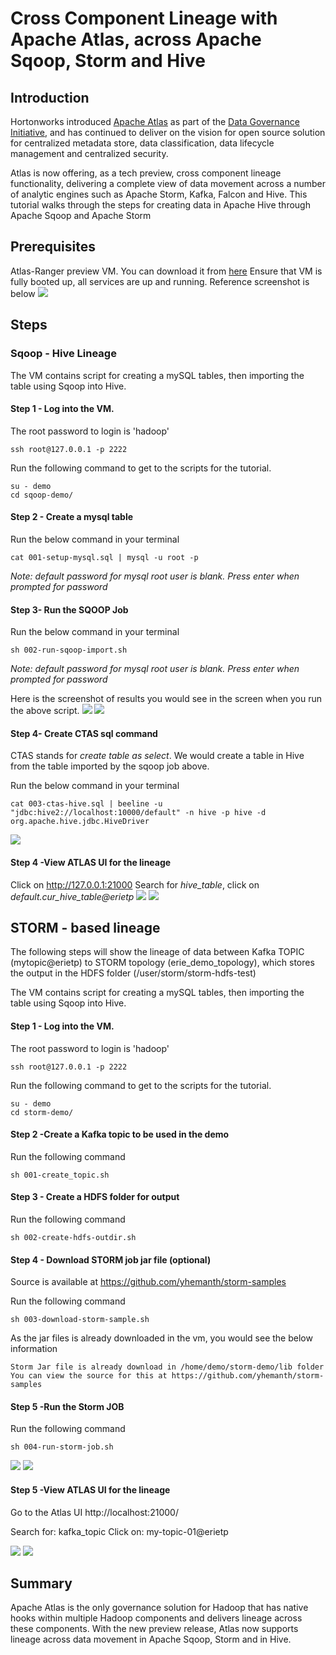 # Cross Component Lineage with Apache Atlas, across Apache Sqoop, Storm and Hive

## Introduction
Hortonworks introduced [Apache Atlas](http://hortonworks.com/blog/apache-atlas-project-proposed-for-hadoop-governance/) as part of the [Data Governance Initiative](http://hortonworks.com/press-releases/hortonworks-establishes-data-governance-initiative/), and has continued to deliver on the vision for open source solution for centralized metadata store, data classification, data lifecycle management and centralized security.

Atlas is now offering, as a tech preview, cross component lineage functionality, delivering a complete view of data movement across a number of analytic engines such as Apache Storm, Kafka, Falcon and Hive.
This tutorial walks through the steps for creating data in Apache Hive through Apache Sqoop and Apache Storm

## Prerequisites

Atlas-Ranger preview VM. You can download it from [here](https://s3.amazonaws.com/demo-drops.hortonworks.com/HDP-Atlas-Ranger-TP.ova)
Ensure that VM is fully booted up, all services are up and running. Reference screenshot is below
![](https://github.com/hortonworks/tutorials/blob/atlas-ranger-tp/assets/cross-component-lineage-with-atlas/5-atlas-ranger-vm-bootup.png)

## Steps

### Sqoop - Hive Lineage

The VM contains script for creating a mySQL tables, then importing the table using Sqoop into Hive. 

#### Step 1 - Log into the VM. 

The root password to login is 'hadoop'

 ```
ssh root@127.0.0.1 -p 2222 
  ```

Run the following command to get to the scripts for the tutorial.
```  
su - demo
cd sqoop-demo/
```

#### Step 2 - Create a mysql table

Run the below command in your terminal   
```
cat 001-setup-mysql.sql | mysql -u root -p
```
*Note: default password for mysql root user is blank. Press enter when prompted for password*

#### Step 3- Run the SQOOP Job

Run the below command in your terminal  
```
sh 002-run-sqoop-import.sh
```
*Note: default password for mysql root user is blank. Press enter when prompted for password*

Here is the screenshot of results you would see in the screen when you run the above script. 
![](https://github.com/hortonworks/tutorials/blob/atlas-ranger-tp/assets/cross-component-lineage-with-atlas/7-sqoop-import-start.png)
![](https://github.com/hortonworks/tutorials/blob/atlas-ranger-tp/assets/cross-component-lineage-with-atlas/8-sqoop-import-finish.png)

#### Step 4- Create CTAS sql command

CTAS stands for *create table as select*. We would create a table in Hive from the table imported by the sqoop job above.

Run the below command in your terminal
```
cat 003-ctas-hive.sql | beeline -u "jdbc:hive2://localhost:10000/default" -n hive -p hive -d org.apache.hive.jdbc.HiveDriver
```
![](https://github.com/hortonworks/tutorials/blob/atlas-ranger-tp/assets/cross-component-lineage-with-atlas/10-ctas-start.png)


#### Step 4 -View ATLAS UI for the lineage

Click on http://127.0.0.1:21000
Search for *hive_table*, click on *default.cur_hive_table@erietp*
![](https://github.com/hortonworks/tutorials/blob/atlas-ranger-tp/assets/cross-component-lineage-with-atlas/9-atlas-hive-search.png)
![](https://github.com/hortonworks/tutorials/blob/atlas-ranger-tp/assets/cross-component-lineage-with-atlas/1-sqoop-lineage.png)


## STORM - based lineage 

The following steps will show the lineage of data between Kafka TOPIC (mytopic@erietp) to STORM topology (erie_demo_topology),
which stores the output in the HDFS folder (/user/storm/storm-hdfs-test)

The VM contains script for creating a mySQL tables, then importing the table using Sqoop into Hive. 

#### Step 1 - Log into the VM. 

The root password to login is 'hadoop'

 ```
ssh root@127.0.0.1 -p 2222 
  ```

Run the following command to get to the scripts for the tutorial.
```  
su - demo
cd storm-demo/
```

#### Step 2 -Create a Kafka topic to be used in the demo

Run the following command
```
sh 001-create_topic.sh
```

#### Step 3 - Create a HDFS folder for output

Run the following command
```
sh 002-create-hdfs-outdir.sh
```

#### Step 4 - Download STORM job jar file (optional)

Source is available at https://github.com/yhemanth/storm-samples 

Run the following command
```
sh 003-download-storm-sample.sh
```
As the jar files is already downloaded in the vm, you would see the below information
```
Storm Jar file is already download in /home/demo/storm-demo/lib folder
You can view the source for this at https://github.com/yhemanth/storm-samples 
```

#### Step 5 -Run the Storm JOB 

Run the following command
```
sh 004-run-storm-job.sh
```
![](https://github.com/hortonworks/tutorials/blob/atlas-ranger-tp/assets/cross-component-lineage-with-atlas/11-storm-job-start.png)
![](https://github.com/hortonworks/tutorials/blob/atlas-ranger-tp/assets/cross-component-lineage-with-atlas/12-storm-job-end.png)

#### Step 5 -View ATLAS UI for the lineage

Go to the Atlas UI http://localhost:21000/

Search for: kafka_topic
Click on: my-topic-01@erietp

![](https://github.com/hortonworks/tutorials/blob/atlas-ranger-tp/assets/cross-component-lineage-with-atlas/3-atlas-kafka-topic.png)
![](https://github.com/hortonworks/tutorials/blob/atlas-ranger-tp/assets/cross-component-lineage-with-atlas/4-kafka-lineage.png)

## Summary

Apache Atlas is the only governance solution for Hadoop that has native hooks within multiple Hadoop components and delivers lineage across these components. With the new preview release, Atlas now supports lineage across data movement in Apache Sqoop, Storm and in Hive. 







